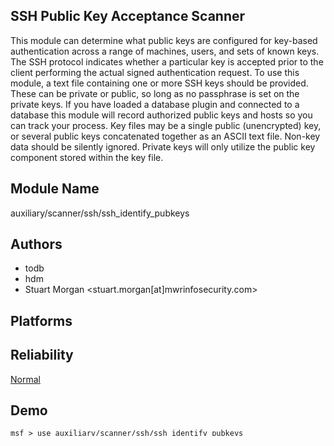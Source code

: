## SSH Public Key Acceptance Scanner

This module can determine what public keys are configured 
for key-based authentication across a range of machines, 
users, and sets of known keys. The SSH protocol indicates 
whether a particular key is accepted prior to the client 
performing the actual signed authentication request. To use 
this module, a text file containing one or more SSH keys 
should be provided. These can be private or public, so long 
as no passphrase is set on the private keys. If you have 
loaded a database plugin and connected to a database this 
module will record authorized public keys and hosts so you 
can track your process. Key files may be a single public 
(unencrypted) key, or several public keys concatenated 
together as an ASCII text file. Non-key data should be 
silently ignored. Private keys will only utilize the public 
key component stored within the key file.


## Module Name
auxiliary/scanner/ssh/ssh_identify_pubkeys

## Authors
* todb
* hdm
* Stuart Morgan <stuart.morgan[at]mwrinfosecurity.com>





## Platforms


## Reliability
[Normal](https://github.com/rapid7/metasploit-framework/wiki/Exploit-Ranking)

## Demo

```
msf > use auxiliary/scanner/ssh/ssh_identify_pubkeys
msf auxiliary(ssh_identify_pubkeys) > show targets
   ... a list of targets ...
msf auxiliary(ssh_identify_pubkeys) > set TARGET <target-id>
msf auxiliary(ssh_identify_pubkeys) > show options
   ... show and set options ...
msf auxiliary(ssh_identify_pubkeys) > run
```
    
    